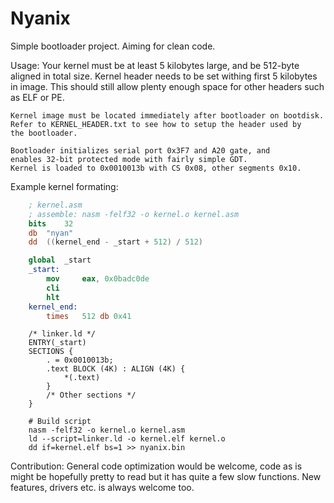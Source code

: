 # Nyanix
Simple bootloader project. Aiming for clean code.

Usage:
	Your kernel must be at least 5 kilobytes large, and be 512-byte
	aligned in total size. Kernel header needs to be set withing first
	5 kilobytes in image. This should still allow plenty enough space
	for other headers such as ELF or PE.

	Kernel image must be located immediately after bootloader on bootdisk.
	Refer to KERNEL_HEADER.txt to see how to setup the header used by
	the bootloader.

	Bootloader initializes serial port 0x3F7 and A20 gate, and
	enables 32-bit protected mode with fairly simple GDT.
	Kernel is loaded to 0x0010013b with CS 0x08, other segments 0x10.

Example kernel formating:

```nasm
	; kernel.asm
	; assemble: nasm -felf32 -o kernel.o kernel.asm
	bits 	32
	db 	"nyan"
	dd 	((kernel_end - _start + 512) / 512)

	global  _start
	_start:
		mov 	eax, 0x0badc0de
		cli
		hlt
	kernel_end:
		times 	512 db 0x41
```

```linker
	/* linker.ld */
	ENTRY(_start)
	SECTIONS {
		. = 0x0010013b;
		.text BLOCK (4K) : ALIGN (4K) {
			*(.text)
		}
		/* Other sections */
	}
```

```shell
	# Build script
	nasm -felf32 -o kernel.o kernel.asm
	ld --script=linker.ld -o kernel.elf kernel.o
	dd if=kernel.elf bs=1 >> nyanix.bin
```

Contribution:
	General code optimization would be welcome, code as is might be 
	hopefully pretty to read but it has quite a few slow functions.
 	New features, drivers etc. is always welcome too.

